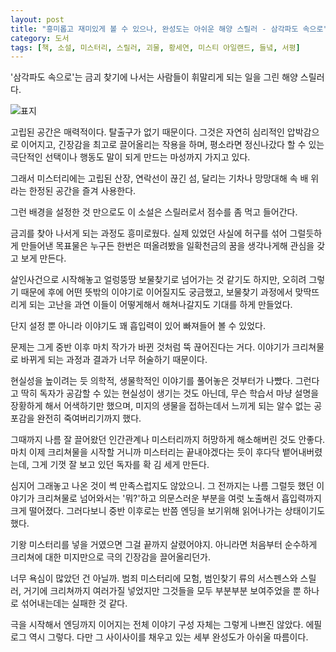 ```yaml
---
layout: post
title: "흥미롭고 재미있게 볼 수 있으나, 완성도는 아쉬운 해양 스릴러 - 삼각파도 속으로"
category: 도서
tags: [책, 소설, 미스터리, 스릴러, 괴물, 황세연, 미스티 아일랜드, 들녘, 서평]
---
```


'삼각파도 속으로'는
금괴 찾기에 나서는 사람들이 휘말리게 되는 일을 그린 해양 스릴러다.

![표지](https://images2.imgbox.com/ab/c1/IjFCj8a8_o.jpg)

고립된 공간은 매력적이다.
탈출구가 없기 때문이다.
그것은 자연히 심리적인 압박감으로 이어지고,
긴장감을 최고로 끌어올리는 작용을 하며,
평소라면 정신나갔다 할 수 있는 극단적인 선택이나 행동도
말이 되게 만드는 마성까지 가지고 있다.

그래서 미스터리에는 고립된 산장, 연락선이 끊긴 섬,
달리는 기차나 망망대해 속 배 위라는
한정된 공간을 즐겨 사용한다.

그런 배경을 설정한 것 만으로도 이 소설은 스릴러로서 점수를 좀 먹고 들어간다.

금괴를 찾아 나서게 되는 과정도 흥미로웠다.
실제 있었던 사실에 허구를 섞어 그럴듯하게 만들어낸 목표물은
누구든 한번은 떠올려봤을 일확천금의 꿈을 생각나게해 관심을 갖고 보게 만든다.

살인사건으로 시작해놓고 얼렁뚱땅 보물찾기로 넘어가는 것 같기도 하지만,
오히려 그렇기 때문에 후에 어떤 뜻밖의 이야기로 이어질지도 궁금했고,
보물찾기 과정에서 맞딱뜨리게 되는 고난을
과연 이들이 어떻게해서 해쳐나갈지도 기대를 하게 만들었다.

단지 설정 뿐 아니라 이야기도 꽤 흡입력이 있어 빠져들어 볼 수 있었다.

문제는 그게 중반 이후 마치 작가가 바뀐 것처럼 뚝 끊어진다는 거다.
이야기가 크리쳐물로 바뀌게 되는 과정과 결과가 너무 허술하기 때문이다.

현실성을 높이려는 듯 의학적, 생물학적인 이야기를 풀어놓은 것부터가 나빴다.
그런다고 딱히 독자가 공감할 수 있는 현실성이 생기는 것도 아닌데,
무슨 학습서 마냥 설명을 장황하게 해서 어색하기만 했으며,
미지의 생물을 접하는데서 느끼게 되는 알수 없는 공포감을 완전히 죽여버리기까지 했다.

그때까지 나름 잘 끌어왔던 인간관계나 미스터리까지 허망하게 해소해버린 것도 안좋다.
마치 이제 크리쳐물을 시작할 거니까 미스터리는 끝내야겠다는 듯이 후다닥 뱉어내버렸는데,
그게 기껏 잘 보고 있던 독자를 확 김 세게 만든다.

심지어 그래놓고 나온 것이 썩 만족스럽지도 않았으니.
그 전까지는 나름 그럴듯 했던 이야기가
크리쳐물로 넘어와서는 '뭐?'하고 의문스러운 부분을 여럿 노출해서
흡입력까지 크게 떨어졌다.
그러다보니 중반 이후로는 반쯤 엔딩을 보기위해 읽어나가는 상태이기도 했다.

기왕 미스터리를 넣을 거였으면 그걸 끝까지 살렸어야지.
아니라면 처음부터 순수하게 크리쳐에 대한 미지만으로 극의 긴장감을 끌어올리던가.

너무 욕심이 많았던 건 아닐까.
범죄 미스터리에 모험, 범인찾기 류의 서스펜스와 스릴러, 거기에 크리쳐까지
여러가질 넣었지만 그것들을 모두 부분부분 보여주었을 뿐 하나로 섞어내는데는 실패한 것 같다.

극을 시작해서 엔딩까지 이어지는 전체 이야기 구성 자체는 그렇게 나쁘진 않았다.
에필로그 역시 그렇다.
다만 그 사이사이를 채우고 있는 세부 완성도가 아쉬울 따름이다.

